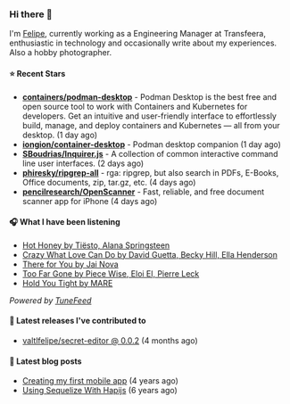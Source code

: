 ### Hi there 👋

I'm [Felipe](https://felipevm.com), currently working as a Engineering Manager at Transfeera, enthusiastic in technology and occasionally write about my experiences. Also a hobby photographer.

#### ⭐ Recent Stars
- **[containers/podman-desktop](https://github.com/containers/podman-desktop)** - Podman Desktop is the best free and open source tool to work with Containers and Kubernetes for developers. Get an intuitive and user-friendly interface to effortlessly build, manage, and deploy containers and Kubernetes — all from your desktop. (1 day ago)
- **[iongion/container-desktop](https://github.com/iongion/container-desktop)** - Podman desktop companion (1 day ago)
- **[SBoudrias/Inquirer.js](https://github.com/SBoudrias/Inquirer.js)** - A collection of common interactive command line user interfaces. (2 days ago)
- **[phiresky/ripgrep-all](https://github.com/phiresky/ripgrep-all)** - rga: ripgrep, but also search in PDFs, E-Books, Office documents, zip, tar.gz, etc. (4 days ago)
- **[pencilresearch/OpenScanner](https://github.com/pencilresearch/OpenScanner)** - Fast, reliable, and free document scanner app for iPhone (4 days ago)

#### 🎧 What I have been listening
- [Hot Honey by Tiësto, Alana Springsteen](https://open.spotify.com/track/7fZtgiJSNJ2QarKKKSssBp)
- [Crazy What Love Can Do by David Guetta, Becky Hill, Ella Henderson](https://open.spotify.com/track/1WCEAGGRD066z2Q89ObXTq)
- [There for You by Jai Nova](https://open.spotify.com/track/55Conk4BLIo42AVaAHbQuP)
- [Too Far Gone by Piece Wise, Eloi El, Pierre Leck](https://open.spotify.com/track/4KcNuc8iofryT1CLiza0DK)
- [Hold You Tight by MARE](https://open.spotify.com/track/4eJN0pKN2x6Hk6yydWy7AX)

_Powered by [TuneFeed](https://tunefeed.app?ref=valtlfelipe-gh-profile)_ 

#### 🚀 Latest releases I've contributed to


- [valtlfelipe/secret-editor @ 0.0.2](https://github.com/valtlfelipe/secret-editor/releases/tag/0.0.2) (4 months ago)

#### 📄 Latest blog posts
- [Creating my first mobile app](https://felipevm.com/posts/creating-my-first-mobile-app/) (4 years ago)
- [Using Sequelize With Hapijs](https://felipevm.com/posts/using-sequelize-with-hapijs/) (6 years ago)
